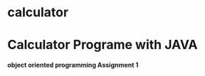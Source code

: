 # calculator
<h1> Calculator Programe with JAVA </h1>
<h4> object oriented programming Assignment 1 </h4>
